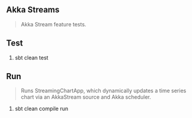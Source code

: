 Akka Streams
------------
>Akka Stream feature tests.

Test
----
1. sbt clean test

Run
---
>Runs StreamingChartApp, which dynamically updates a time series chart via an AkkaStream source and Akka scheduler.
1. sbt clean compile run